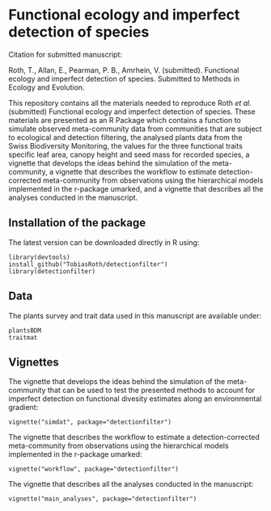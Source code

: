 # Functional ecology and imperfect detection of species

Citation for submitted manuscript:

Roth, T., Allan, E., Pearman, P. B., Amrhein, V. (submitted). Functional ecology and imperfect detection of species. Submitted to Methods in Ecology and Evolution.

This repository contains all the materials needed to reproduce Roth *et al.* (submitted) Functional ecology and imperfect detection of species.  These materials are presented as an R Package which contains a function to simulate observed meta-community data from communities that are subject to ecological and detection filtering, the analysed plants data from the Swiss Biodiversity Monitoring, the values for the three functional traits specific leaf area, canopy height and seed mass for recorded species, a vignette that develops the ideas behind the simulation of the meta-community, a vignette that describes the workflow to estimate detection-corrected meta-community from observations using the hierarchical models implemented in the r-package umarked, and a vignette that describes all the analyses conducted in the manuscript.



## Installation of the package
The latest version can be downloaded directly in R using:
```
library(devtools)
install_github("TobiasRoth/detectionfilter")
library(detectionfilter)
```

## Data
The plants survey and trait data used in this manuscript are available under:
```
plantsBDM 
traitmat
```

## Vignettes
The vignette that develops the ideas behind the simulation of the meta-community that can be used to test the presented methods to account for imperfect detection on functional divesity estimates along an environmental gradient:
```
vignette("simdat", package="detectionfilter")
```

The vignette that describes the workflow to estimate a detection-corrected meta-community from observations using the hierarchical models implemented in the r-package umarked: 
```
vignette("workflow", package="detectionfilter")
```

The vignette that describes all the analyses conducted in the manuscript:
```
vignette("main_analyses", package="detectionfilter")
```
